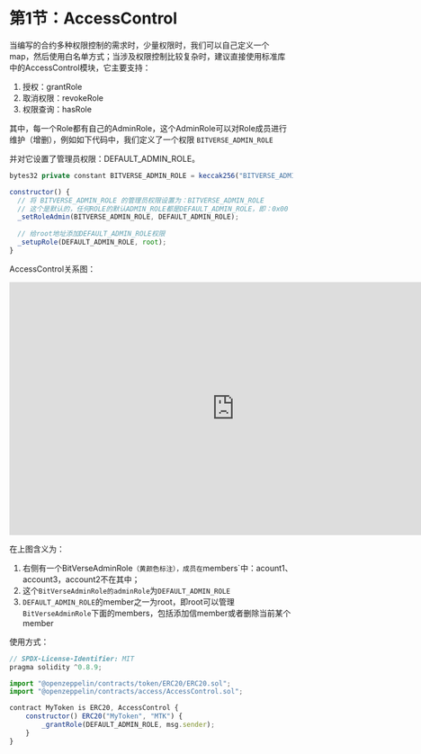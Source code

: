 

# 第1节：AccessControl

当编写的合约多种权限控制的需求时，少量权限时，我们可以自己定义一个map，然后使用白名单方式；当涉及权限控制比较复杂时，建议直接使用标准库中的AccessControl模块，它主要支持：

1. 授权：grantRole
2. 取消权限：revokeRole
3. 权限查询：hasRole

其中，每一个Role都有自己的AdminRole，这个AdminRole可以对Role成员进行维护（增删），例如如下代码中，我们定义了一个权限 `BITVERSE_ADMIN_ROLE`

并对它设置了管理员权限：DEFAULT_ADMIN_ROLE。

```js
bytes32 private constant BITVERSE_ADMIN_ROLE = keccak256("BITVERSE_ADMIN");

constructor() {
  // 将 BITVERSE_ADMIN_ROLE 的管理员权限设置为：BITVERSE_ADMIN_ROLE
  // 这个是默认的，任何ROLE的默认ADMIN_ROLE都是DEFAULT_ADMIN_ROLE，即：0x00
  _setRoleAdmin(BITVERSE_ADMIN_ROLE, DEFAULT_ADMIN_ROLE);
 
  // 给root地址添加DEFAULT_ADMIN_ROLE权限
  _setupRole(DEFAULT_ADMIN_ROLE, root);
}
```

AccessControl关系图：


<iframe style="border:none" width="800" height="450" src="https://whimsical.com/embed/BmYovG7CS3PmRvJ5zRTX9b"></iframe>

在上图含义为：

1. 右侧有一个BitVerseAdminRole`（黄颜色标注），成员在`members`中：acount1、account3，account2不在其中；
2. 这个`BitVerseAdminRole的adminRole`为`DEFAULT_ADMIN_ROLE`
3. `DEFAULT_ADMIN_ROLE`的member之一为root，即root可以管理`BitVerseAdminRole`下面的members，包括添加信member或者删除当前某个member



使用方式：

```js
// SPDX-License-Identifier: MIT
pragma solidity ^0.8.9;

import "@openzeppelin/contracts/token/ERC20/ERC20.sol";
import "@openzeppelin/contracts/access/AccessControl.sol";

contract MyToken is ERC20, AccessControl {
    constructor() ERC20("MyToken", "MTK") {
        _grantRole(DEFAULT_ADMIN_ROLE, msg.sender);
    }
}
```

